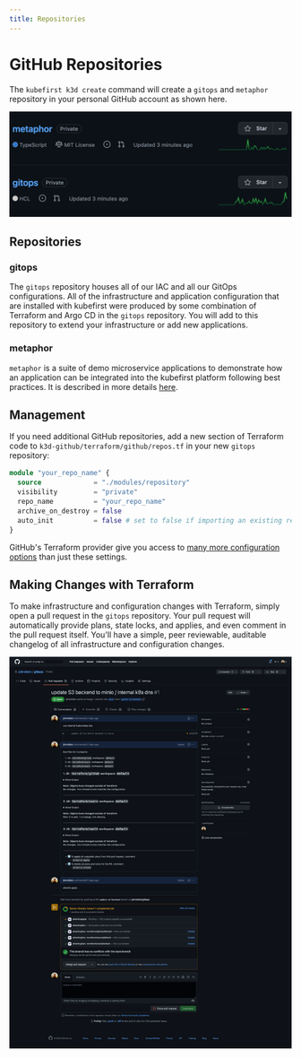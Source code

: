 ```yaml
---
title: Repositories
---
```


# GitHub Repositories

The `kubefirst k3d create` command will create a `gitops` and `metaphor` repository in your personal GitHub account as shown here.

![GitHub repositories](../../../img/common/github/repositories.png)

## Repositories

### gitops

The `gitops` repository houses all of our IAC and all our GitOps configurations. All of the infrastructure and application configuration that are installed with kubefirst were produced by some combination of Terraform and Argo CD in the `gitops` repository. You will add to this repository to extend your infrastructure or add new applications.

### metaphor

`metaphor` is a suite of demo microservice applications to demonstrate how an application can be integrated into the kubefirst platform following best practices. It is described in more details [here](../../../explore/metaphor.md).

## Management

If you need additional GitHub repositories, add a new section of Terraform code to `k3d-github/terraform/github/repos.tf` in your new `gitops` repository:

```terraform
module "your_repo_name" {
  source             = "./modules/repository"
  visibility         = "private"
  repo_name          = "your_repo_name"
  archive_on_destroy = false
  auto_init          = false # set to false if importing an existing repository
}
```

GitHub's Terraform provider give you access to [many more configuration options](https://registry.terraform.io/providers/integrations/github/latest/docs) than just these settings.

## Making Changes with Terraform

To make infrastructure and configuration changes with Terraform, simply open a pull request in the `gitops` repository. Your pull request will automatically provide plans, state locks, and applies, and even comment in the pull request itself. You'll have a simple, peer reviewable, auditable changelog of all infrastructure and configuration changes.

![Atlantis Example on GitHub](../../../img/common/github/atlantis.png)
